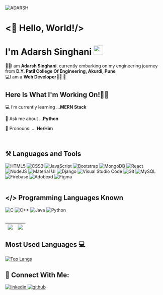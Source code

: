 ![ADARSH](https://user-images.githubusercontent.com/69143883/126617236-8ff15be4-2881-434d-ac38-a20a7c3cba88.gif)


# <👋 Hello, World!/><br>
# I'm Adarsh Singhani <img src="https://raw.githubusercontent.com/MartinHeinz/MartinHeinz/master/wave.gif" width="30px">  
👨‍🎓I am <b>Adarsh Singhani</b>, currently embarking on my engineering journey from <b>D.Y. Patil College Of Engineering, Akurdi, Pune</b><br>
💻I am a <b>Web Developer👨‍💻 📱</b> <br>



## Here Is What I'm Working On!👨‍💻

  💻 I’m currently learning ...<strong>MERN Stack</strong>

  🤔 Ask me about ...<strong>Python</strong>
  
  👦 Pronouns: ... <strong>He/Him</strong>
    
 
 <br>
  
  ## ⚒ Languages and Tools
  <div>
   <img alt="HTML5" src="https://img.shields.io/badge/html5-FFCD04.svg?style=for-the-badge&logo=html5&logoColor=white"/>  <img alt="CSS3" src="https://img.shields.io/badge/css3-FFCD04.svg?style=for-the-badge&logo=css3&logoColor=white"/>  <img alt="JavaScript" src="https://img.shields.io/badge/javascript-FFCD04.svg?style=for-the-badge&logo=javascript&logoColor=white"/> <img alt="Bootstrap" src="https://img.shields.io/badge/bootstrap-FFCD04.svg?style=for-the-badge&logo=bootstrap&logoColor=white"/>  <img alt="MongoDB" src ="https://img.shields.io/badge/MongoDB-FFCD04.svg?style=for-the-badge&logo=mongodb&logoColor=white"/> <img alt="React" src="https://img.shields.io/badge/react-FFCD04.svg?style=for-the-badge&logo=react&logoColor=white"/>  <img alt="NodeJS" src="https://img.shields.io/badge/node.js-FFCD04.svg?style=for-the-badge&logo=node-dot-js&logoColor=white"/>  <img alt="Material UI" src="https://img.shields.io/badge/materialui-FFCD04.svg?style=for-the-badge&logo=material-ui&logoColor=white"/>  <img alt="Django" src="https://img.shields.io/badge/django-FFCD04.svg?style=for-the-badge&logo=django&logoColor=white"/>  <img alt="Visual Studio Code" src="https://img.shields.io/badge/VisualStudioCode-FFCD04.svg?style=for-the-badge&logo=visual-studio-code&logoColor=white"/> <img alt="Git" src="https://img.shields.io/badge/git-FFCD04.svg?style=for-the-badge&logo=git&logoColor=white"/>  <img alt="MySQL" src="https://img.shields.io/badge/mysql-FFCD04.svg?style=for-the-badge&logo=mysql&logoColor=white"/>   <img alt="Firebase" src="https://img.shields.io/badge/firebase-FFCD04.svg?style=for-the-badge&logo=firebase&logoColor=white"/> <img alt="Adobexd" src="https://img.shields.io/badge/adobexd-FFCD04.svg?style=for-the-badge&logo=adobexd&logoColor=white"/>  <img alt="Figma" src="https://img.shields.io/badge/figma-FFCD04.svg?style=for-the-badge&logo=figma&logoColor=white"/>
 </div> 
<br>
  
 ## </> Programming Languages Known
<div>
 <img alt="C" src="https://img.shields.io/badge/c-FFCD04.svg?style=for-the-badge&logo=c&logoColor=white"/> <img alt="C++" src="https://img.shields.io/badge/c++-FFCD04.svg?style=for-the-badge&logo=c%2B%2B&logoColor=white"/>&nbsp;<img alt="Java" src="https://img.shields.io/badge/Java-FFCD04?style=for-the-badge&logo=java&logoColor=white"/>
<img alt="Python" src="https://img.shields.io/badge/Python-FFCD04?style=for-the-badge&logo=python&logoColor=white"/></div>
 <br>
 
|<img src="https://github-readme-stats.vercel.app/api?username=AdarshSinghani&&show_icons=true&theme=gruvbox&count_private=true&include_all_commits=true"/>|<img src="https://github-readme-streak-stats.herokuapp.com/?user=AdarshSinghani&theme=gruvbox"/>|
|---|---|
 
 
 ## Most Used Languages 💻

[![Top Langs](https://github-readme-stats.vercel.app/api/top-langs/?username=AdarshSinghani&layout=compact&theme=gruvbox)](https://github.com/AdarshSinghani)<br>


## 🤝 Connect With Me:  
  
  <div align="left">
 <a href= "https://www.instagram.com/adarsh_singhani/">
<img src=https://img.shields.io/badge/instagram-FFCD04.svg?&style=for-the-badge&logo=instagram&logoColor=white alt=linkedin style="margin-bottom: 5px;" />
</a>
<a href="https://github.com/AdarshSinghani" target="_blank">
<img src=https://img.shields.io/badge/github-FFCD04.svg?&style=for-the-badge&logo=github&logoColor=white alt=github style="margin-bottom: 5px;" />
</a>

  
</div>
